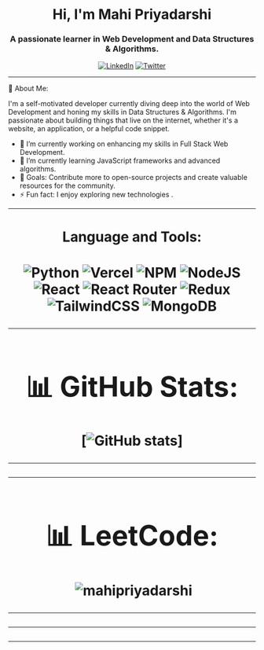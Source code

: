 

<h1 align="center">Hi, I'm Mahi Priyadarshi</h1>
<h3 align="center">A passionate learner in Web Development and Data Structures & Algorithms.</h3>

<p align="center">
  <a href=""><img alt="LinkedIn" src="https://img.shields.io/badge/LinkedIn-Mahi20%Priyadarshi-blue?style=flat-square&logo=linkedin"></a>
  <a href=""><img alt="Twitter" src="https://img.shields.io/badge/Twitter-@-blue?style=flat-square&logo=twitter"></a>
</p>


---

🚀 About Me:

I'm a self-motivated developer currently diving deep into the world of Web Development and honing my skills in Data Structures & Algorithms. I'm passionate about building things that live on the internet, whether it's a website, an application, or a helpful code snippet.

- 🔭 I’m currently working on enhancing my skills in Full Stack Web Development.
- 🌱 I’m currently learning JavaScript frameworks and advanced algorithms.
- 🎯 Goals: Contribute more to open-source projects and create valuable resources for the community.
- ⚡ Fun fact: I enjoy exploring new technologies .

---
<center><h1>Language and Tools:<h1/><center/>



![Python](https://img.shields.io/badge/python-3670A0?style=flat&logo=python&logoColor=ffdd54)   ![Vercel](https://img.shields.io/badge/vercel-%23000000.svg?style=flat&logo=vercel&logoColor=white)  ![NPM](https://img.shields.io/badge/NPM-%23000000.svg?style=flat&logo=npm&logoColor=white)  ![NodeJS](https://img.shields.io/badge/node.js-6DA55F?style=flat&logo=node.js&logoColor=white) ![React](https://img.shields.io/badge/react-%2320232a.svg?style=flat&logo=react&logoColor=%2361DAFB) ![React Router](https://img.shields.io/badge/React_Router-CA4245?style=flat&logo=react-router&logoColor=white) ![Redux](https://img.shields.io/badge/redux-%23593d88.svg?style=flat&logo=redux&logoColor=white) ![TailwindCSS](https://img.shields.io/badge/tailwindcss-%2338B2AC.svg?style=flat&logo=tailwind-css&logoColor=white)  ![MongoDB](https://img.shields.io/badge/MongoDB-%234ea94b.svg?style=flat&logo=mongodb&logoColor=white)

---

# 📊 GitHub Stats:
[![GitHub stats](https://github-readme-stats-mahi-priyadarshi-s-projects.vercel.app/api?username=mahipriyadarshi&theme=tokyonight&border_radius=7.6)]

---



---

# 📊 LeetCode:
<p align="center">&nbsp;<img align="center" src="" alt="mahipriyadarshi"/></p>


---



---


---



